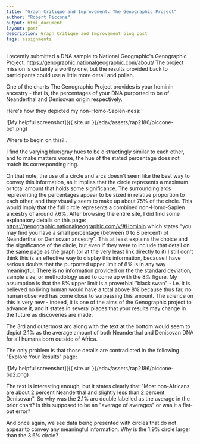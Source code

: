 ```yaml
---
title: "Graph Critique and Improvement: The Genographic Project"
author: "Robert Piccone"
output: html_document
layout: post
description: Graph Critique and Improvement blog post
tags: assignments
---
```


I recently submitted a DNA sample to National Geographic's Genographic Project. https://genographic.nationalgeographic.com/about/
The project mission is certainly a worthy one, but the results provided back to participants could use a little more detail and polish.

One of the charts The Genographic Project provides is your hominin ancestry - that is, the percentages of your DNA purported to be of Neanderthal and Denisovan origin respectively.

Here's how they depicted my non-Homo-Sapien-ness:

![My helpful screenshot]({{ site.url }}/edav/assets/rap2186/piccone-bp1.png)

Where to begin on this?..

I find the varying blue/gray hues to be distractingly similar to each other, and to make matters worse, the hue of the stated percentage does not match its corresponding ring. 

On that note, the use of a circle and arcs doesn't seem like the best way to convey this information, as it implies that the circle represents a maximum or total amount that holds some significance.
The surrounding arcs representing the percentages appear to be sized in relative proportion to each other, and they visually seem to make up about 75% of the circle. This would imply that the full circle represents a combined non-Homo-Sapien ancestry of around 7.6%.
After browsing the entire site, I did find some explanatory details on this page: https://genographic.nationalgeographic.com/v/#Hominin which states "you may find you have a small percentage (between 0 to 8 percent) of Neanderthal or Denisovan ancestry".
This at least explains the choice and the significance of the circle, but even if they were to include that detail on the same page as the graph (or at the very least link directly to it) I still don't think this is an effective way to display this information, because I have serious doubts that the purported upper limit of 8% is in any way meaningful.
There is no information provided on the the standard deviation, sample size, or methodology used to come up with the 8% figure. My assumption is that the 8% upper limit is a proverbial "black swan" - i.e. it is believed no living human would have a total above 8% because thus far, no human observed has come close to surpassing this amount.
The science on this is very new - indeed, it is one of the aims of the Genographic project to advance it, and it states in several places that your results may change in the future as discoveries are made.

The 3rd and outermost arc along with the text at the bottom would seem to depict 2.1% as the average amount of both Neanderthal and Denisovan DNA for all humans born outside of Africa.

The only problem is that those details are contradicted in the following "Explore Your Results" page: 

![My helpful screenshot]({{ site.url }}/edav/assets/rap2186/piccone-bp2.png)

The text is interesting enough, but it states clearly that "Most non-Africans are about 2 percent Neanderthal and slightly less than 2 percent Denisovan". 
So why was the 2.1% arc double labelled as the average in the prior chart? Is this supposed to be an "average of averages" or was it a flat-out error?

And once again, we see data being presented with circles that do not appear to convey any meaningful information. Why is the 1.9% circle larger than the 3.6% circle?

